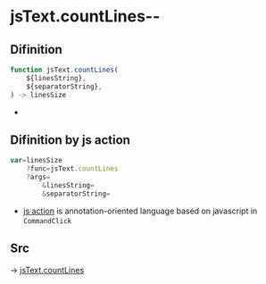 # jsText.countLines--

## Difinition

```js.js
function jsText.countLines(
	${linesString},
	${separatorString},
) -> linesSize
```

- 


## Difinition by js action

```js.js
var=linesSize
	?func=jsText.countLines
	?args=
		&linesString=
		&separatorString=
```

- [js action](#) is annotation-oriented language based on javascript in `CommandClick`



## Src

-> [jsText.countLines](https://github.com/puutaro/CommandClick/blob/master/app/src/main/java/com/puutaro/commandclick/fragment_lib/terminal_fragment/js_interface/text/JsText.kt#L28)


